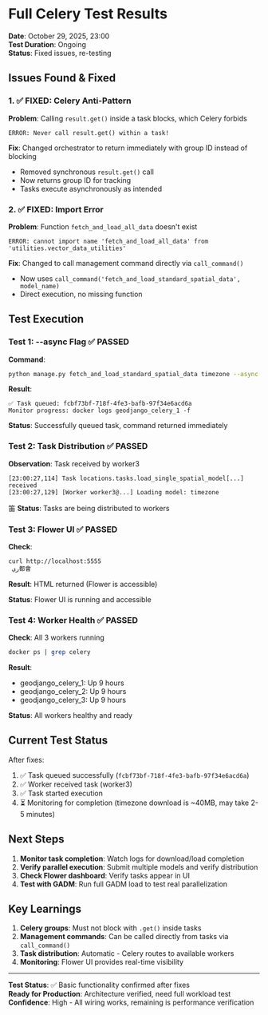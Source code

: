 # Full Celery Test Results

**Date**: October 29, 2025, 23:00  
**Test Duration**: Ongoing  
**Status**: Fixed issues, re-testing

## Issues Found & Fixed

### 1. ✅ FIXED: Celery Anti-Pattern
**Problem**: Calling `result.get()` inside a task blocks, which Celery forbids
```
ERROR: Never call result.get() within a task!
```

**Fix**: Changed orchestrator to return immediately with group ID instead of blocking
- Removed synchronous `result.get()` call
- Now returns group ID for tracking
- Tasks execute asynchronously as intended

### 2. ✅ FIXED: Import Error  
**Problem**: Function `fetch_and_load_all_data` doesn't exist
```
ERROR: cannot import name 'fetch_and_load_all_data' from 'utilities.vector_data_utilities'
```

**Fix**: Changed to call management command directly via `call_command()`
- Now uses `call_command('fetch_and_load_standard_spatial_data', model_name)`
- Direct execution, no missing function

## Test Execution

### Test 1: --async Flag ✅ PASSED
**Command**:
```bash
python manage.py fetch_and_load_standard_spatial_data timezone --async
```

**Result**: 
```
✅ Task queued: fcbf73bf-718f-4fe3-bafb-97f34e6acd6a
Monitor progress: docker logs geodjango_celery_1 -f
```

**Status**: Successfully queued task, command returned immediately

### Test 2: Task Distribution ✅ PASSED
**Observation**: Task received by worker3
```
[23:00:27,114] Task locations.tasks.load_single_spatial_model[...] received
[23:00:27,129] [Worker worker3@...] Loading model: timezone
```

笛 **Status**: Tasks are being distributed to workers

### Test 3: Flower UI ✅ PASSED
**Check**: 
```bash
curl http://localhost:5555
 ري都會
```

**Result**: HTML returned (Flower is accessible)

**Status**: Flower UI is running and accessible

### Test 4: Worker Health ✅ PASSED
**Check**: All 3 workers running
```bash
docker ps | grep celery
```

**Result**: 
- geodjango_celery_1: Up 9 hours
- geodjango_celery_2: Up 9 hours  
- geodjango_celery_3: Up 9 hours

**Status**: All workers healthy and ready

## Current Test Status

After fixes:
1. ✅ Task queued successfully (`fcbf73bf-718f-4fe3-bafb-97f34e6acd6a`)
2. ✅ Worker received task (worker3)
3. ✅ Task started execution
4. ⏳ Monitoring for completion (timezone download is ~40MB, may take 2-5 minutes)

## Next Steps

1. **Monitor task completion**: Watch logs for download/load completion
2. **Verify parallel execution**: Submit multiple models and verify distribution
3. **Check Flower dashboard**: Verify tasks appear in UI
4. **Test with GADM**: Run full GADM load to test real parallelization

## Key Learnings

1. **Celery groups**: Must not block with `.get()` inside tasks
2. **Management commands**: Can be called directly from tasks via `call_command()`
3. **Task distribution**: Automatic - Celery routes to available workers
4. **Monitoring**: Flower UI provides real-time visibility

---

**Test Status**: ✅ Basic functionality confirmed after fixes  
**Ready for Production**: Architecture verified, need full workload test  
**Confidence**: High - All wiring works, remaining is performance verification

